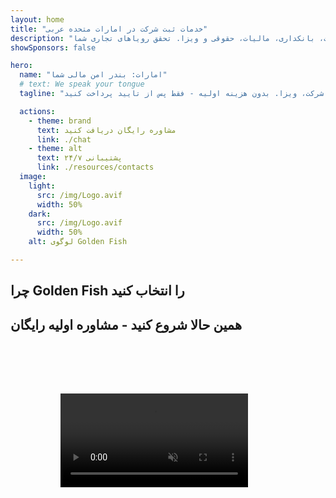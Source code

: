 ```yaml
---
layout: home
title: "خدمات ثبت شرکت در امارات متحده عربی"
description: "خدمات تخصصی ثبت و پشتیبانی شرکت در امارات. راهکارهای ثبت شرکت، بانکداری، مالیات، حقوقی و ویزا. تحقق رویاهای تجاری شما."
showSponsors: false

hero:
  name: "امارات: بندر امن مالی شما"
  # text: We speak your tongue
  tagline: "پشتیبانی کامل کسب و کار: بانکداری، ثبت شرکت، ویزا. بدون هزینه اولیه - فقط پس از تایید پرداخت کنید."

  actions:
    - theme: brand
      text: مشاوره رایگان دریافت کنید
      link: ./chat
    - theme: alt
      text: پشتیبانی ۲۴/۷
      link: ./resources/contacts
  image:
    light:
      src: /img/Logo.avif
      width: 50%
    dark:
      src: /img/Logo.avif
      width: 50%
    alt: لوگوی Golden Fish

---
```


<FeatureCards :features="[
  {
    title: 'افتتاح حساب بانکی',
    details: 'به راحتی حساب‌های بانکی تجاری یا شخصی را در بانک‌های معتبر امارات افتتاح کنید.',
    items: [
      'تضمین تایید حساب بانکی شرکتی',
      'نرخ موفقیت ۹۰٪',
      '**بدون هزینه اولیه** - فقط پس از تایید پرداخت کنید',
    ],
    linkText: 'بیشتر بخوانید',
    link: './uae-business/offer/banking/',
    icon: {
      light: '/img/iStock-2153786564.avif',
      dark: '/img/iStock-2166793628.avif',
      alt: 'خدمات بانکی'
    }
  },
  {
    title: 'Golden Visa و اقامت',
    details: 'با فرآیندی روان **Golden Visa** امارات را برای اقامت بلندمدت دریافت کنید.',
    items: [
      '**نیازی به ورود به امارات هر ۶ ماه نیست**',
      'نرخ موفقیت ۹۸٪',
      '**بدون هزینه اولیه** - فقط پس از تایید پرداخت کنید',
    ],
    linkText: 'بیشتر بخوانید',
    link: './uae-business/offer/golden-visa/',
    icon: {
      light: '/img/iStock-1312241253.avif',
      dark: '/img/ILONMASKID.webp',
      alt: 'خدمات ویزا'
    }
  },
  {
    title: 'راهنمای ثبت شرکت',
    details: 'راهنمای کامل ثبت شرکت در Free Zone، offshore، Mainland و شعبه.',
    items: [
      '**مالکیت ۱۰۰٪ خارجی** در Free Zone و Mainland',
      'نرخ مالیات پایین - فقط ۹٪ مالیات شرکتی',
      'بدون کنترل ارزی - بازگشت آسان سرمایه'
    ],
    linkText: 'بیشتر بخوانید',
    link: './uae-business/company-registration/overview',
    icon: {
      light: '/img/iStock-2051326997.avif',
      dark: '/img/iStock-1448478309.jpg',
      alt: 'راهنمای ثبت شرکت'
    }
  },
]" />

<FeatureCards :features="[
  {
    title: 'خدمات انطباق',
    details: 'کارشناسان ما شما را در الزامات پیچیده نظارتی امارات، از جمله گزارش‌های ESR و ثبت UBO راهنمایی می‌کنند.',
    items: [],
    linkText: 'بیشتر بخوانید',
    link: './uae-business/company-registration/ubo',
    icon: {
      light: '/img/iStock-1299393716.avif',
      dark: '/img/iStock-2149731304.avif',
      alt: 'خدمات انطباق'
    }
  },
  {
    title: 'مالیات شرکتی و VAT',
    details: 'مشاوره تخصصی برای اطمینان از انطباق با تعهدات مالیات شرکتی و VAT با سازمان مالیات فدرال (FTA).',
    items: [],
    linkText: 'بیشتر بخوانید',
    link: './uae-business/company-registration/accounting-legal',
    icon: {
      light: '/img/iStock-1018285934.avif',
      dark: '/img/iStock-584576538.avif',
      alt: 'خدمات مالیاتی'
    }
  },
  {
    title: 'خدمات حقوقی',
    details: 'تیم حقوقی در مورد قوانین امارات در زمینه ادغام و تملک، بازسازی شرکت، تامین مالی و حل اختلاف مشاوره می‌دهد.',
    items: [],
    linkText: 'بیشتر بخوانید',
    link: './uae-business/company-registration/Protect-Your-Business',
    icon: {
      light: '/img/iStock-650045508.avif',
      dark: '/img/iStock-1498627598.avif',
      alt: 'خدمات حقوقی'
    }
  },
  {
    title: 'حسابداری و حقوق و دستمزد',
    details: 'حسابداران ما با ارائه خدمات دفترداری، تطبیق حساب، حقوق و دستمزد و پشتیبانی حسابرسی، هزینه‌های استخدام را کاهش می‌دهند.',
    items: [],
    linkText: 'بیشتر بخوانید',
    link: './resources/contacts',
    icon: {
      light: '/img/iStock-1022793868.avif',
      dark: '/img/iStock-1320130292.jpg',
      alt: 'خدمات حسابداری'
    }
  },
]" />

## چرا Golden Fish را انتخاب کنید

<BenefitsList :features="[
{
 icon: '💰',
 title: 'هزینه‌های مبتنی بر موفقیت',
 text: '**بدون هزینه اولیه - فقط پس از تأیید پرداخت کنید.** شفافیت کامل بدون هزینه‌های پنهان.'
},
{
 icon: '🔄',
 title: 'راه‌حل‌های متعدد',
 text: 'دسترسی به بانک‌های محلی و بین‌المللی. گزینه‌های جایگزین در صورت رد درخواست اولیه.'
},
{
 icon: '🏦',
 title: 'روابط بانکی',
 text: 'مشارکت‌های قوی با بانک‌های اصلی امارات و بین‌المللی. ارسال درخواست به چندین بانک برای افزایش شانس تأیید.'
},
{
 icon: '📊',
 title: 'مدیریت کامل',
 text: 'رسیدگی از ابتدا تا انتها از مستندسازی تا فعال‌سازی حساب، با به‌روزرسانی‌های هفتگی پیشرفت و ارتباط مستقیم با بانک.'
},
{
 icon: '📝',
 title: 'مستندسازی حرفه‌ای',
 text: 'تیم ما طرح‌های تجاری جامع را آماده می‌کند و تمام مستندات انطباق را مدیریت می‌کند.'
},
{
 icon: '🤝',
 title: 'پشتیبانی مداوم',
 text: 'کمک مستمر در عملیات بانکی و الزامات انطباق پس از افتتاح حساب.'
}
]" />

## همین حالا شروع کنید - مشاوره اولیه رایگان

<div id="contact-form"></div>

<video  autoplay muted playsinline style="padding: 80px" >
  <source src="/img/iStock-2185906461.mp4" type="video/mp4">
</video>

<ContactFormModal formName="Home page" buttonText="دریافت مشاوره رایگان" 
:services="['📝 ثبت شرکت', '🏧 افتتاح حساب بانکی', '🪪 EID و Golden Visa', 'سایر خدمات']"/>

<!-- <br>

# داستان‌های موفقیت

<br>

<ImageGrid :images="[
  { src: '/img/iStock-1945498989.avif', href: './immigration.md', alt: 'مهاجرت به امارات' },
  { src: '/img/iStock-1965736217.avif', href: './immigration.md', alt: 'مهاجرت به امارات' },
]"/> -->
